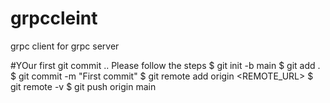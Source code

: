 # grpccleint
grpc client for grpc server

#YOur first git commit .. Please follow the steps
$ git init -b main
$ git add .
$ git commit -m "First commit"
$ git remote add origin  <REMOTE_URL>
$ git remote -v
$ git push origin main
